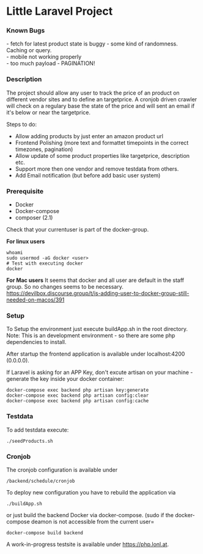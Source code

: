 <h1>Little Laravel Project</h1>

<h3>Known Bugs</h3>
<p>- fetch for latest product state is buggy - some kind of randomness. Caching or query.<br>
- mobile not working properly<br>
- too much payload - PAGINATION!<br></p>

<h3>Description</h3>

The project should allow any user to track the price of an product on different vendor sites and to define an targetprice.
A cronjob driven crawler will check on a regulary base the state of the price and will sent an email if it's below or near the targetprice.

Steps to do:
- Allow adding products by just enter an amazon product url
- Frontend Polishing (more text and formattet timepoints in the correct timezones, pagination)
- Allow update of some product properties like targetprice, description etc.
- Support more then one vendor and remove testdata from others.
- Add Email notification (but before add basic user system)

<h3>Prerequisite</h3>

- Docker
- Docker-compose
- composer (2.1)

Check that your currentuser is part of the docker-group.

<b>For linux users</b>
```
whoami
sudo usermod -aG docker <user>
# Test with executing docker
docker
```

<b>For Mac users</b>
It seems that docker and all user are default in the staff group. So no changes seems to be necessary.
https://devilbox.discourse.group/t/is-adding-user-to-docker-group-still-needed-on-macos/391

<h3>Setup</h3>

To Setup the environment just execute buildApp.sh in the root directory.
Note: This is an development environment - so there are some php dependencies to install.

After startup the frontend application is available under localhost:4200 (0.0.0.0).

If Laravel is asking for an APP Key, don't excute artisan on your machine - generate the key inside your docker container:
```
docker-compose exec backend php artisan key:generate
docker-compose exec backend php artisan config:clear
docker-compose exec backend php artisan config:cache
```

<h3> Testdata </h3>

To add testdata execute:
```
./seedProducts.sh
```
<h3> Cronjob </h3>

The cronjob configuration is available under
```
/backend/schedule/cronjob
```
To deploy new configuration you have to rebuild the application via
```
./buildApp.sh
```
or just build the backend Docker via docker-compose. (sudo if the docker-compose deamon is not accessible from the current user=
```
docker-compose build backend
```

A work-in-progress testsite is available under https://php.lonl.at.
